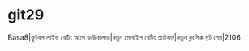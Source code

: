 # git29
Basa8|ফুটবল লাইভ বেটিং অ্যাপ ডাউনলোড|নতুন মোবাইল বেটিং প্ল্যাটফর্ম|নতুন ক্লাসিক স্লট গেম|2106
